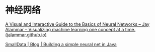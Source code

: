 # 神经网络

[A Visual and Interactive Guide to the Basics of Neural Networks – Jay Alammar – Visualizing machine learning one concept at a time. (jalammar.github.io)](https://jalammar.github.io/visual-interactive-guide-basics-neural-networks/)

[SmallData | Blog | Building a simple neural net in Java](https://smalldata.tech/blog/2016/05/03/building-a-simple-neural-net-in-java)


